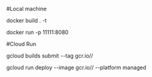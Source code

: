 #Local machine

docker build . -t <name>

docker run -p 11111:8080 <name>

#Cloud Run

gcloud builds submit --tag gcr.io/<GoogleProjectId>/<Name>

gcloud run deploy --image gcr.io/<GoogleProjectId>/<Name> --platform managed